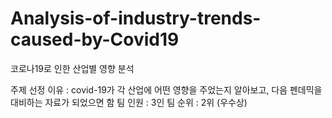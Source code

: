 # Analysis-of-industry-trends-caused-by-Covid19
코로나19로 인한 산업별 영향 분석

주제 선정 이유 : covid-19가 각 산업에 어떤 영향을 주었는지 알아보고, 다음 펜데믹을 대비하는 자료가 되었으면 함
팀 인원 : 3인 팀
순위 : 2위 (우수상)
